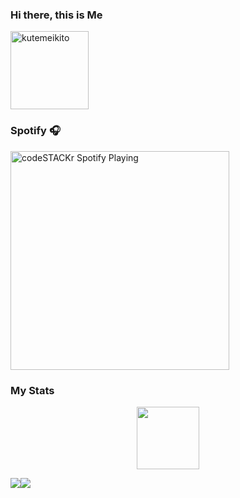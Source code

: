 ### Hi there, this is Me
<p align="left"><img width="125" src="https://komarev.com/ghpvc/?username=kutemeikito&style=flat-square" alt="kutemeikito"></p>

### Spotify 🎧
[<img src="https://now-playing-codestackr.vercel.app/api/spotify-playing" alt="codeSTACKr Spotify Playing" width="350" />](https://open.spotify.com/user/edwiin_xp)

### My Stats
<p align="center"><img width="100" src="https://github.githubassets.com/images/mona-whisper.gif"></p>
<p align="left"><a href="https://github.com/kutemeikito"><img src="https://github-readme-stats.vercel.app/api?username=Kutemeikito&show_icons=true&theme=cobalt"></a><align="right"><a href="https://github.com/kutemeikito"><img src="https://github-readme-stats.vercel.app/api/top-langs/?username=Kutemeikito&theme=cobalt&layout=compact"></a></p>
